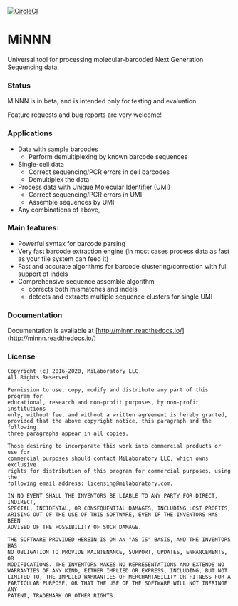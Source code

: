 [![CircleCI](https://circleci.com/gh/milaboratory/minnn/tree/develop.svg?style=svg)](https://circleci.com/gh/milaboratory/minnn/tree/develop)

# MiNNN

Universal tool for processing molecular-barcoded Next Generation Sequencing data.

### Status

MiNNN is in beta, and is intended only for testing and evaluation.

Feature requests and bug reports are very welcome!

### Applications

- Data with sample barcodes
  - Perform demultiplexing by known barcode sequences
- Single-cell data
  - Correct sequencing/PCR errors in cell barcodes
  - Demultiplex the data
- Process data with Unique Molecular Identifier (UMI)
  - Correct sequencing/PCR errors in UMI
  - Assemble sequences by UMI
- Any combinations of above,

### Main features:

- Powerful syntax for barcode parsing
- Very fast barcode extraction engine (in most cases process data as fast as your file system can feed it)
- Fast and accurate algorithms for barcode clustering/correction with full support of indels
- Comprehensive sequence assemble algorithm
  - corrects both mismatches and indels
  - detects and extracts multiple sequence clusters for single UMI

### Documentation

Documentation is available at [http://minnn.readthedocs.io/](http://minnn.readthedocs.io/)

### License

```
Copyright (c) 2016-2020, MiLaboratory LLC
All Rights Reserved

Permission to use, copy, modify and distribute any part of this program for
educational, research and non-profit purposes, by non-profit institutions
only, without fee, and without a written agreement is hereby granted,
provided that the above copyright notice, this paragraph and the following
three paragraphs appear in all copies.

Those desiring to incorporate this work into commercial products or use for
commercial purposes should contact MiLaboratory LLC, which owns exclusive
rights for distribution of this program for commercial purposes, using the
following email address: licensing@milaboratory.com.

IN NO EVENT SHALL THE INVENTORS BE LIABLE TO ANY PARTY FOR DIRECT, INDIRECT,
SPECIAL, INCIDENTAL, OR CONSEQUENTIAL DAMAGES, INCLUDING LOST PROFITS,
ARISING OUT OF THE USE OF THIS SOFTWARE, EVEN IF THE INVENTORS HAS BEEN
ADVISED OF THE POSSIBILITY OF SUCH DAMAGE.

THE SOFTWARE PROVIDED HEREIN IS ON AN "AS IS" BASIS, AND THE INVENTORS HAS
NO OBLIGATION TO PROVIDE MAINTENANCE, SUPPORT, UPDATES, ENHANCEMENTS, OR
MODIFICATIONS. THE INVENTORS MAKES NO REPRESENTATIONS AND EXTENDS NO
WARRANTIES OF ANY KIND, EITHER IMPLIED OR EXPRESS, INCLUDING, BUT NOT
LIMITED TO, THE IMPLIED WARRANTIES OF MERCHANTABILITY OR FITNESS FOR A
PARTICULAR PURPOSE, OR THAT THE USE OF THE SOFTWARE WILL NOT INFRINGE ANY
PATENT, TRADEMARK OR OTHER RIGHTS.
```
